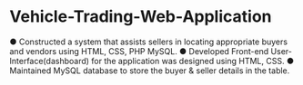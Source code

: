 # Vehicle-Trading-Web-Application
● Constructed a system that assists sellers in locating appropriate buyers and vendors using HTML, CSS, PHP
MySQL.
● Developed Front-end User-Interface(dashboard) for the application was designed using HTML, CSS.
● Maintained MySQL database to store the buyer & seller details in the table.
